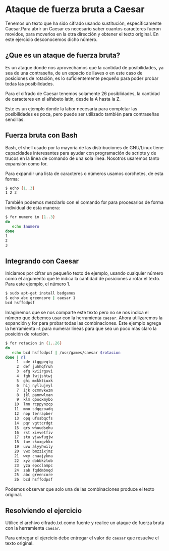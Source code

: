 # Ataque de fuerza bruta a Caesar

Tenemos un texto que ha sido cifrado usando sustitución, específicamente Caesar.Para abrir un Caesar es necesario saber cuantos caracteres fueron movidos, para moverlos en la otra dirección y obtener el texto original. En este ejercicio desconocemos dicho número.

## ¿Que es un ataque de fuerza bruta?

Es un ataque donde nos aprovechamos que la cantidad de posibilidades, ya sea de una contraseña, de un espacio de llaves o en este caso de posiciones de rotación, es lo suficientemente pequeño para poder probar todas las posibilidades.

Para el cifrado de Caesar tenemos solamente 26 posiblidades, la cantidad de caracteres en el alfabeto latín, desde la A hasta la Z.

Este es un ejemplo donde la labor necesaria para completar las posibilidades es poca, pero puede ser utilizado también para contraseñas sencillas.

## Fuerza bruta con Bash

Bash, el shell usado por la mayoría de las distribuciones de GNU/Linux tiene capacidades interesantes para ayudar con programación de scripts y de trucos en la línea de comando de una sola línea. Nosotros usaremos tanto expansión como for.

Para expandir una lista de caracteres o números usamos corchetes, de esta forma:

```bash
$ echo {1..3}
1 2 3
```

También podemos mezclarlo con el comando for para procesarlos de forma individual de esta manera:

```bash
$ for numero in {1..3}
do
   echo $numero
done
1
2
3
```

## Integrando con Caesar

Iniciamos por cifrar un pequeño texto de ejemplo, usando cualquier número como el argumento que le indica la cantidad de posiciones a rotar el texto. Para este ejemplo, el número 1.

```bash
$ sudo apt-get install bsdgames
$ echo abc greencore | caesar 1
bcd hsffodpsf
```

Imaginemos que se nos comparte este texto pero no se nos indica el número que debemos usar con la herramienta ``caesar``. Ahora utilizaremos la expanción y for para probar todas las combinaciones. Este ejemplo agrega la herramienta ``nl`` para numerar líneas para que sea un poco más claro la posición de rotación.

```bash
$ for rotacion in {1..26}
do
   echo bcd hsffodpsf | /usr/games/caesar $rotacion
done | nl
     1	cde itggpeqtg
     2	def juhhqfruh
     3	efg kviirgsvi
     4	fgh lwjjshtwj
     5	ghi mxkktiuxk
     6	hij nyllujvyl
     7	ijk ozmmvkwzm
     8	jkl pannwlxan
     9	klm qbooxmybo
    10	lmn rcppynzcp
    11	mno sdqqzoadq
    12	nop terrapber
    13	opq ufssbqcfs
    14	pqr vgttcrdgt
    15	qrs whuudsehu
    16	rst xivvetfiv
    17	stu yjwwfugjw
    18	tuv zkxxgvhkx
    19	uvw alyyhwily
    20	vwx bmzzixjmz
    21	wxy cnaajykna
    22	xyz dobbkzlob
    23	yza epcclampc
    24	zab fqddmbnqd
    25	abc greencore
    26	bcd hsffodpsf

```

Podemos observar que solo una de las combinaciones produce el texto original.

## Resolviendo el ejercicio

Utilice el archivo cifrado.txt como fuente y realice un ataque de fuerza bruta con la herramienta ``caesar``.

Para entregar el ejercicio debe entregar el valor de ``caesar`` que resuelve el texto original.
